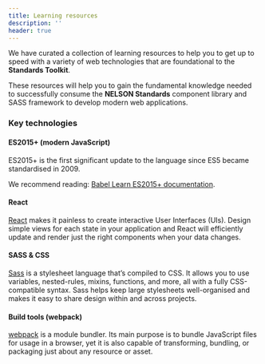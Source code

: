 ```yaml
---
title: Learning resources
description: ''
header: true
---
```


We have curated a collection of learning resources to help you to get up to speed with a variety of web technologies that are foundational to the **Standards Toolkit**.

These resources will help you to gain the fundamental knowledge needed to successfully consume the **NELSON Standards** component library and SASS framework to develop modern web applications.

### Key technologies

#### ES2015+ (modern JavaScript)
ES2015+ is the first significant update to the language since ES5 became standardised in 2009.

We recommend reading: [Babel Learn ES2015+ documentation](https://babeljs.io/docs/en/learn/).

#### React
[React](https://reactjs.org/) makes it painless to create interactive User Interfaces (UIs). Design simple views for each state in your application and React will efficiently update and render just the right components when your data changes.

#### SASS & CSS
[Sass](https://sass-lang.com) is a stylesheet language that’s compiled to CSS. It allows you to use variables, nested-rules, mixins, functions, and more, all with a fully CSS-compatible syntax. Sass helps keep large stylesheets well-organised and makes it easy to share design within and across projects.

#### Build tools (webpack)
[webpack](https://webpack.js.org/) is a module bundler. Its main purpose is to bundle JavaScript files for usage in a browser, yet it is also capable of transforming, bundling, or packaging just about any resource or asset.
